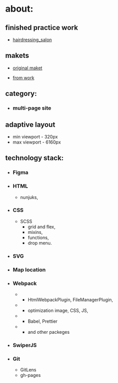 # about:

## finished practice work

- [hairdressing_salon](https://axi0man.github.io/barbershop1/)

## makets

- [original maket](<https://www.figma.com/file/3Fnfv5nxUTsmNhoy5Ov2PV/Templates-%2323.-More-on-d-e-n.info-(Copy)?node-id=26602-178&t=45gAbmQb7Bh62d7p-0>)

- [from work](https://www.figma.com/file/j90jOO5hAaor4T59G35RDq/hairdressing_salon?node-id=0%3A1&mode=dev)

## category:

- ### multi-page site

## adaptive layout

- min viewport - 320px
- max viewport - 6160px

## technology stack:

- ### Figma
- ### HTML
  - nunjuks,
- ### CSS
  - SCSS
    - grid and flex,
    - mixins,
    - functions,
    - drop menu.
- ### SVG
- ### Map location
- ### Webpack
  - - HtmlWebpackPlugin, FileManagerPlugin,
  - - optimization image, CSS, JS,
  - - Babel, Prettier
  - - and other packeges
- ### SwiperJS
- ### Git
  - GitLens
  - gh-pages

